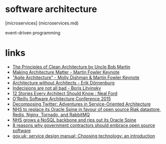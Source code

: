 
# software architecture

[microservices] (microservices.md)

event-driven programming


# links

* [The Principles of Clean Architecture by Uncle Bob Martin](https://youtu.be/o_TH-Y78tt4)
* [Making Architecture Matter - Martin Fowler Keynote](https://youtu.be/DngAZyWMGR0​)
* ["Agile Architecture" - Molly Dishman & Martin Fowler Keynote](https://www.youtube.com/watch?v=DngAZyWMGR0)
* [Architecture without Architects - Erik Dörnenburg](https://www.youtube.com/watch?v=qVyt3qQ_7TA)
* [Indecisions are not all bad - Boris Litvinsky](https://youtu.be/NB0C6BpO0Pg)
* [12 Stories Every Architect Should Know : Neal Ford](https://vimeo.com/233966656)
* [O'Reilly Software Architecture Conference 2015](https://www.youtube.com/playlist?list=PL055Epbe6d5aFJdvWNtTeg_UEHZEHdInE)
* [Decomposing Twitter: Adventures in Service-Oriented Architecture](https://www.infoq.com/presentations/twitter-soa)
* [NHS to replace its Oracle Spine in favour of open source Riak datastore, Redis, Nginx, Tornado, and RabbitMQ](http://www.pricare.co.uk/NHS_to_replace_its_Oracle_Spine_in_favour_of_open_source_Riak_datastore_Redis_Nginx_Tornado_RabbitMQ)
* [NHS grows a NoSQL backbone and rips out its Oracle Spine](http://www.theregister.co.uk/2014/09/09/nhs_spin2_rips_out_oracle/)
* [8 reasons why government contractors should embrace open source software](https://www.fedscoop.com/government-contractors-open-source-ben-balter/)
* [gov.uk; service design manual; Choosing technology: an introduction](https://www.gov.uk/service-manual/technology/choosing-technology-an-introduction)
